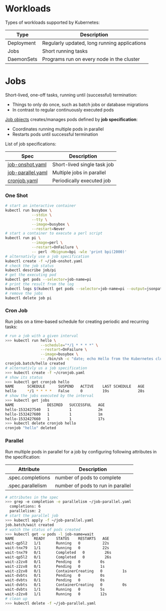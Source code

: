 # Workloads

Types of workloads supported by Kubernetes:

Type                | Description
--------------------|-----------------------------------
Deployment          | Regularly updated, long running applications
Jobs                | Short running tasks
DaemonSets          | Programs run on every node in the cluster

# Jobs

Short-lived, one-off tasks, running until (successful) termination:

* Things to only do once, such as batch jobs or database migrations
* In contrast to regular continuously executed pods

[Job objects][01] creates/manages pods defined by **job specification**:

* Coordinates running multiple pods in parallel
* Restarts pods until successful termination

List of job specifications:

Spec                    | Description
------------------------|-----------------------------------
[job-onshot.yaml][02]   | Short-lived single task job
[job-parallel.yaml][04] | Multiple jobs in parallel
[cronjob.yaml][03]      | Periodically executed job

### One Shot

```bash
# start an interactive container
kubectl run busybox \
            --stdin \
            --tty \
            --image=busybox \
            --restart=Never
# start a container to execute a perl script
kubectl run pi \
            --image=perl \
            --restart=OnFailure \
            -- perl -Mbignum=bpi -wle 'print bpi(2000)'
# alternativly use a job specification
kubectl create -f ~/job-onshot.yaml
# check the job status
kubectl describe job/pi
# get the executing pod
kubectl get pods --selector=job-name=pi
# print the result from the log
kubectl logs $(kubectl get pods --selector=job-name=pi --output=jsonpath={.items..metadata.name})
# remove the jobs
kubectl delete job pi
```

### Cron Job

Run jobs on a time-based schedule for creating periodic and recurring tasks:

```bash
# run a job with a given interval
>>> kubectl run hello \
                --schedule="*/1 * * * *" \
                --restart=OnFailure \
                --image=busybox \
                -- /bin/sh -c "date; echo Hello from the Kubernetes cluster"
cronjob.batch/hello created
# alternativly us a job specification
>>> kubectl create -f ~/cronjob.yaml
# show its status
>>> kubectl get cronjob hello
NAME      SCHEDULE      SUSPEND   ACTIVE    LAST SCHEDULE   AGE
hello     */1 * * * *   False     0         19s             28s
# show the jobs executed by the interval
>>> kubectl get jobs
NAME               DESIRED   SUCCESSFUL   AGE
hello-1532427540   1         1            2m
hello-1532427600   1         1            1m
hello-1532427660   1         1            17s
>>> kubectl delete cronjob hello
cronjob "hello" deleted
```

### Parallel

Run multiple pods in parallel for a job by configuring following attributes in the specification:

Attribute         | Description
------------------|--------------------
.spec.completions | number of pods to complete
.spec.parallelism | number of pods to run in parallel

```bash
# attributes in the spec
>>> grep -e completion -e parallelism ~/job-parallel.yaml
  completions: 6
  parallelism: 2
# start the parallel job
>>> kubectl apply -f ~/job-parallel.yaml
job.batch/wait created
# watch the status of pods created
>>> kubectl get -w pods -l job-name=wait
NAME         READY     STATUS    RESTARTS   AGE
wait-qp5l2   1/1       Running   0          22s
wait-tnx79   1/1       Running   0          22s
wait-tnx79   0/1       Completed   0         26s
wait-qp5l2   0/1       Completed   0         26s
wait-z2zv8   0/1       Pending   0         0s
wait-z2zv8   0/1       Pending   0         1s
wait-z2zv8   0/1       ContainerCreating   0         1s
wait-dvbts   0/1       Pending   0         0s
wait-dvbts   0/1       Pending   0         0s
wait-dvbts   0/1       ContainerCreating   0         0s
wait-dvbts   1/1       Running   0         5s
wait-z2zv8   1/1       Running   0         12s
# clean up
>>> kubectl delete -f ~/job-parallel.yaml 
```



[01]: https://kubernetes.io/docs/concepts/workloads/controllers/jobs-run-to-completion/ "kubernetes job controllers"
[02]: ../var/specs/job-onshot.yaml
[03]: ../var/specs/cronjob.yaml
[04]: ../var/specs/job-parallel.yaml
